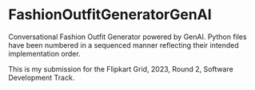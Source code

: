 # FashionOutfitGeneratorGenAI
Conversational Fashion Outfit Generator powered by GenAI.
Python files have been numbered in a sequenced manner reflecting their intended implementation order.

This is my submission for the Flipkart Grid, 2023, Round 2, Software Development Track.
